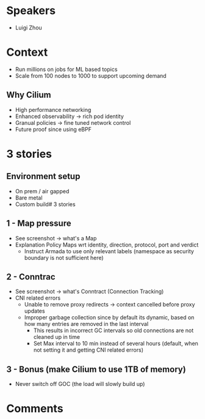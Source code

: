 # Speakers
* Luigi Zhou

# Context
* Run millions on jobs for ML based topics
* Scale from 100 nodes to 1000 to support upcoming demand
## Why Cilium
* High performance networking
* Enhanced observability -> rich pod identity
* Granual policies -> fine tuned network control
* Future proof since using eBPF

# 3 stories
## Environment setup
* On prem / air gapped
* Bare metal
* Custom build# 3 stories
## 1 - Map pressure
* See screenshot -> what's a Map
* Explanation Policy Maps wrt identity, direction, protocol, port and verdict
	* Instruct Armada to use only relevant labels (namespace as security boundary is not sufficient here)
## 2 - Conntrac
* See screenshot -> what's Conntract (Connection Tracking)
* CNI related errors
	* Unable to remove proxy redirects -> context cancelled before proxy updates
	* Improper garbage collection since by default its dynamic, based on how many entries are removed in the last interval
		* This results in incorrect GC intervals so old connections are not cleaned up in time
		* Set Max interval to 10 min instead of several hours (default, when not setting it and getting CNI related errors)
## 3 - Bonus (make Cilium to use 1TB of memory)
* Never switch off GOC (the load will slowly build up)
# Comments


